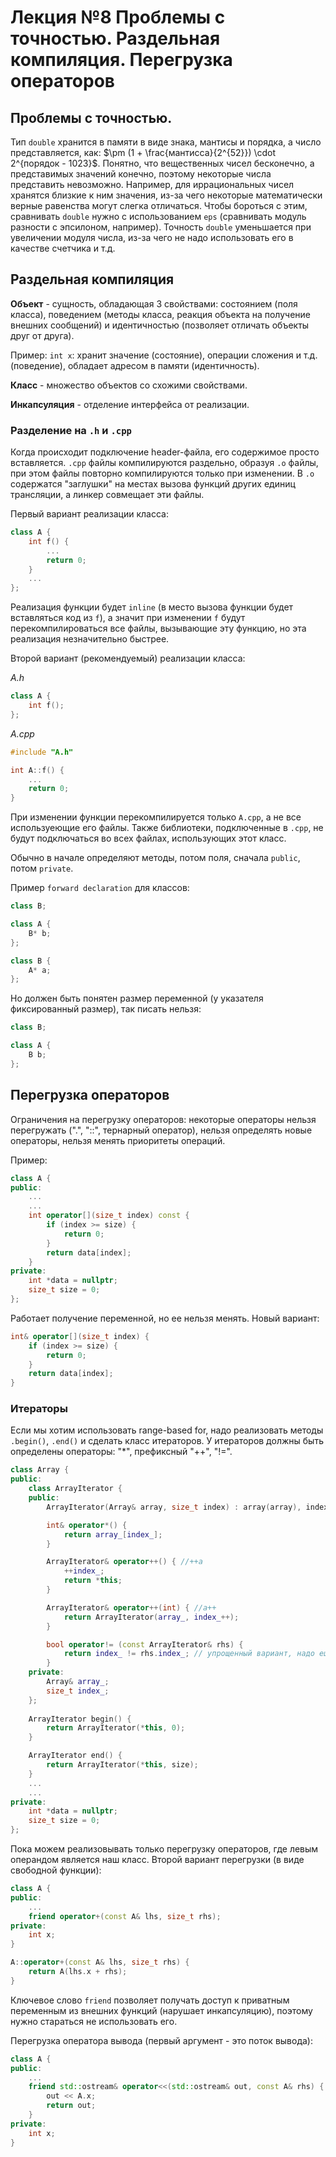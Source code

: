 # Лекция №8 Проблемы с точностью. Раздельная компиляция. Перегрузка операторов

## Проблемы с точностью.

Тип `double` хранится в памяти в виде знака, мантисы и порядка, а число представляется, как: $\pm (1 + \frac{мантисса}{2^{52}}) \cdot 2^{порядок - 1023}$. Понятно, что вещественных чисел бесконечно, а представимых значений конечно, поэтому некоторые числа представить невозможно. Например, для иррациональных чисел хранятся близкие к ним значения, из-за чего некоторые математически верные равенства могут слегка отличаться. Чтобы бороться с этим, сравнивать `double` нужно с использованием `eps` (сравнивать модуль разности с эпсилоном, например). Точность `double` уменьшается при увеличении модуля числа, из-за чего не надо использовать его в качестве счетчика и т.д.

## Раздельная компиляция

**Объект** - сущность, обладающая 3 свойствами: состоянием (поля класса), поведением (методы класса, реакция объекта на получение внешних сообщений) и идентичностью (позволяет отличать объекты друг от друга).

Пример: `int x`: хранит значение (состояние), операции сложения и т.д. (поведение), обладает адресом в памяти (идентичность).

**Класс** - множество объектов со схожими свойствами.

**Инкапсуляция** - отделение интерфейса от реализации.

### Разделение на `.h` и `.cpp`

Когда происходит подключение header-файла, его содержимое просто вставляется. `.cpp` файлы компилируются раздельно, образуя `.o` файлы, при этом файлы повторно компилируются только при изменении. В `.o` содержатся "заглушки" на местах вызова функций других единиц трансляции, а линкер совмещает эти файлы.

Первый вариант реализации класса:
```c++
class A {
    int f() {
        ...
        return 0;
    }
    ...
};
```
Реализация функции будет `inline` (в место вызова функции будет вставляться код из `f`), а значит при изменении `f` будут перекомпилироваться все файлы, вызывающие эту функцию, но эта реализация незначительно быстрее.

Второй вариант (рекомендуемый) реализации класса:

*A.h*
```c++
class A {
    int f();
};
```

*A.cpp*
```c++
#include "A.h"

int A::f() {
    ...
    return 0;
}
```

При изменении функции перекомпилируется только `A.cpp`, а не все используеющие его файлы. Также библиотеки, подключенные в `.cpp`, не будут подключаться во всех файлах, использующих этот класс.

Обычно в начале определяют методы, потом поля, сначала `public`, потом `private`. 

Пример `forward declaration` для классов:
```c++
class B;

class A {
    B* b;
};

class B {
    A* a;
};
```

Но должен быть понятен размер переменной (у указателя фиксированный размер), так писать нельзя:
```c++
class B;

class A {
    B b;
};
```

## Перегрузка операторов
Ограничения на перегрузку операторов: некоторые операторы нельзя перегружать (".", "::", тернарный оператор), нельзя определять новые операторы, нельзя менять приоритеты операций.

Пример:
```c++
class A {
public:
    ...
    ...
    int operator[](size_t index) const {
        if (index >= size) {
            return 0;
        }
        return data[index];
    }
private:
    int *data = nullptr;
    size_t size = 0;
};
```
Работает получение переменной, но ее нельзя менять.
Новый вариант:

```c++
int& operator[](size_t index) {
    if (index >= size) {
        return 0;
    }
    return data[index];
}
```

### Итераторы
Если мы хотим использовать range-based for, надо реализовать методы `.begin()`, `.end()` и сделать класс итераторов. У итераторов должны быть определены операторы: "*", префиксный "++", "!=".
```c++
class Array {
public:
    class ArrayIterator {
    public:
        ArrayIterator(Array& array, size_t index) : array(array), index(index) {}

        int& operator*() {
            return array_[index_];
        }

        ArrayIterator& operator++() { //++a
            ++index_;
            return *this;
        }

        ArrayIterator& operator++(int) { //a++
            return ArrayIterator(array_, index_++);
        }

        bool operator!= (const ArrayIterator& rhs) {
            return index_ != rhs.index_; // упрощенный вариант, надо еще сравнивать array_;
        }
    private:
        Array& array_;
        size_t index_;
    };
    
    ArrayIterator begin() {
        return ArrayIterator(*this, 0);
    }

    ArrayIterator end() {
        return ArrayIterator(*this, size);
    }
    ...
    ...
private:
    int *data = nullptr;
    size_t size = 0;
};  
```

Пока можем реализовывать только перегрузку операторов, где левым операндом является наш класс. Второй вариант перегрузки (в виде свободной функции):

```c++
class A {
public:
    ...
    friend operator+(const A& lhs, size_t rhs);
private:
    int x;
}

A::operator+(const A& lhs, size_t rhs) {
    return A(lhs.x + rhs);
}
```

Ключевое слово `friend` позволяет получать доступ к приватным переменным из внешних функций (нарушает инкапсуляцию), поэтому нужно стараться не использовать его.

Перегрузка оператора вывода (первый аргумент - это поток вывода):
```c++
class A {
public:
    ...
    friend std::ostream& operator<<(std::ostream& out, const A& rhs) {
        out << A.x;
        return out;
    }
private:
    int x;
}
```
